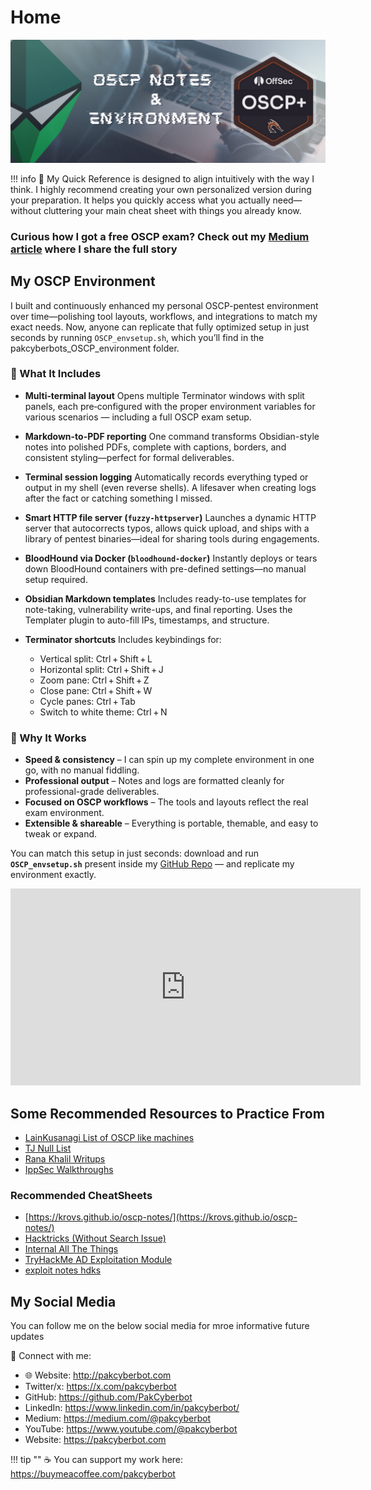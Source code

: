 # Home

<div align="center">
    <img src=assets/banner.png>
</div>

!!! info
    🍪 My Quick Reference is designed to align intuitively with the way I think. I highly recommend creating your own personalized version during your preparation. It helps you quickly access what you actually need—without cluttering your main cheat sheet with things you already know.

### Curious how I got a free OSCP exam? Check out my [Medium article](https://medium.com/@pakcyberbot/how-i-got-a-free-oscp-exam-directly-from-offsec-c54e562121c5) where I share the full story

## My OSCP Environment

I built and continuously enhanced my personal OSCP-pentest environment over time—polishing tool layouts, workflows, and integrations to match my exact needs. Now, anyone can replicate that fully optimized setup in just seconds by running `OSCP_envsetup.sh`, which you’ll find in the pakcyberbots_OSCP_environment folder.

### 🔧 What It Includes

* **Multi‑terminal layout**
  Opens multiple Terminator windows with split panels, each pre‑configured with the proper environment variables for various scenarios — including a full OSCP exam setup.

* **Markdown-to-PDF reporting**
  One command transforms Obsidian-style notes into polished PDFs, complete with captions, borders, and consistent styling—perfect for formal deliverables.

* **Terminal session logging**
  Automatically records everything typed or output in my shell (even reverse shells). A lifesaver when creating logs after the fact or catching something I missed.

* **Smart HTTP file server (`fuzzy-httpserver`)**
  Launches a dynamic HTTP server that autocorrects typos, allows quick upload, and ships with a library of pentest binaries—ideal for sharing tools during engagements.

* **BloodHound via Docker (`bloodhound-docker`)**
  Instantly deploys or tears down BloodHound containers with pre-defined settings—no manual setup required.

* **Obsidian Markdown templates**
  Includes ready-to-use templates for note-taking, vulnerability write-ups, and final reporting. Uses the Templater plugin to auto-fill IPs, timestamps, and structure.

* **Terminator shortcuts**
  Includes keybindings for:

  * Vertical split: Ctrl + Shift + L
  * Horizontal split: Ctrl + Shift + J
  * Zoom pane: Ctrl + Shift + Z
  * Close pane: Ctrl + Shift + W
  * Cycle panes: Ctrl + Tab
  * Switch to white theme: Ctrl + N

### 🎯 Why It Works

* **Speed & consistency** – I can spin up my complete environment in one go, with no manual fiddling.
* **Professional output** – Notes and logs are formatted cleanly for professional-grade deliverables.
* **Focused on OSCP workflows** – The tools and layouts reflect the real exam environment.
* **Extensible & shareable** – Everything is portable, themable, and easy to tweak or expand.

You can match this setup in just seconds: download and run **`OSCP_envsetup.sh`** present inside my [GitHub Repo](https://github.com/PakCyberbot/OSCP-Notes-and-Environment/) — and replicate my environment exactly.

<div align="center">

<iframe width="560" height="315"
  src="https://www.youtube.com/embed/-lnN6BVufF4"
  title="YouTube video player"
  frameborder="0"
  allow="accelerometer; autoplay; clipboard-write; encrypted-media; gyroscope; picture-in-picture"
  allowfullscreen>
</iframe>

</div>

## Some Recommended Resources to Practice From

- [LainKusanagi List of OSCP like machines](https://docs.google.com/spreadsheets/d/18weuz_Eeynr6sXFQ87Cd5F0slOj9Z6rt/htmlview)
- [TJ Null List](https://docs.google.com/spreadsheets/u/1/d/1dwSMIAPIam0PuRBkCiDI88pU3yzrqqHkDtBngUHNCw8/htmlview)
- [Rana Khalil Writups](https://rana-khalil.gitbook.io/hack-the-box-oscp-preparation)
- [IppSec Walkthroughs](https://www.youtube.com/playlist?list=PLidcsTyj9JXK-fnabFLVEvHinQ14Jy5tf)

### Recommended CheatSheets

- [https://krovs.github.io/oscp-notes/](https://krovs.github.io/oscp-notes/)
- [Hacktricks (Without Search Issue)](https://angelica.gitbook.io/hacktricks/)
- [Internal All The Things](https://swisskyrepo.github.io/InternalAllTheThings/)
- [TryHackMe AD Exploitation Module](https://tryhackme.com/module/hacking-active-directory)
- [exploit notes hdks](https://exploit-notes.hdks.org/)


## My Social Media

You can follow me on the below social media for mroe informative future updates

🔗 Connect with me:

* 🌐 Website: http://pakcyberbot.com
* Twitter/x: https://x.com/pakcyberbot
* GitHub: https://github.com/PakCyberbot
* LinkedIn: https://www.linkedin.com/in/pakcyberbot/
* Medium: https://medium.com/@pakcyberbot
* YouTube: https://www.youtube.com/@pakcyberbot
* Website: https://pakcyberbot.com

!!! tip ""
    ☕ You can support my work here: https://buymeacoffee.com/pakcyberbot

